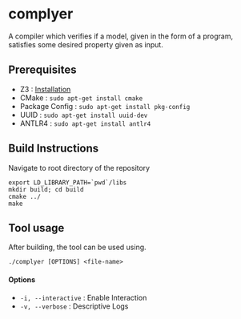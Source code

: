 # complyer

A compiler which verifies if a model, given in the form of a program, satisfies some desired property given as input.

## Prerequisites
- Z3 : [Installation](https://github.com/Z3Prover/z3)
- CMake : ```sudo apt-get install cmake```
- Package Config : ```sudo apt-get install pkg-config```
- UUID : ```sudo apt-get install uuid-dev```
- ANTLR4 : ```sudo apt-get install antlr4```

## Build Instructions
Navigate to root directory of the repository
```
export LD_LIBRARY_PATH=`pwd`/libs
mkdir build; cd build
cmake ../
make
```

## Tool usage

After building, the tool can be used using.

```
./complyer [OPTIONS] <file-name>
```
#### Options
- ```-i, --interactive``` : Enable Interaction
- ```-v, --verbose``` : Descriptive Logs
